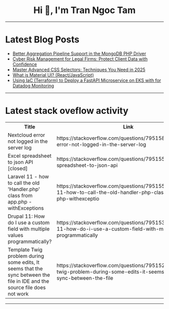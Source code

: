 <h1 align="center">Hi 👋, I'm Tran Ngoc Tam</h1>

---

# Latest Blog Posts 
<!-- BLOG-POST-LIST:START -->
- [Better Aggregation Pipeline Support in the MongoDB PHP Driver](https://dev.to/mongodb/better-aggregation-pipeline-support-in-the-mongodb-php-driver-30g1)
- [Cyber Risk Management for Legal Firms: Protect Client Data with Confidence](https://dev.to/ostrichcyberrisk/cyber-risk-management-for-legal-firms-protect-client-data-with-confidence-1d36)
- [Master Advanced CSS Selectors: Techniques You Need in 2025](https://dev.to/teki_solves_fb72717580279/master-advanced-css-selectors-techniques-you-need-in-2025-22bf)
- [What is Material UI? &lpar;React/JavaScript&rpar;](https://dev.to/peytonstrahan/what-is-material-ui-reactjavascript-145f)
- [Using IaC &lpar;Terraform&rpar; to Deploy a FastAPI Microservice on EKS with for Datadog Monitoring](https://dev.to/sirlawdin/using-iac-terraform-to-deploy-a-fastapi-microservice-on-eks-with-for-datadog-monitoring-16b)
<!-- BLOG-POST-LIST:END -->

---

# Latest stack oveflow activity
<table>
  <tr><th>Title</th><th>Link</th></tr>
  <!-- STACKOVERFLOW:START --><tr><td>Nextcloud error not logged in the server log</td><td>https://stackoverflow.com/questions/79515831/nextcloud-error-not-logged-in-the-server-log</td></tr><tr><td>Excel spreadsheet to json API [closed]</td><td>https://stackoverflow.com/questions/79515529/excel-spreadsheet-to-json-api</td></tr><tr><td>Laravel 11 - how to call the old &#39;Handler.php&#39; class from app.php - withExceptions</td><td>https://stackoverflow.com/questions/79515507/laravel-11-how-to-call-the-old-handler-php-class-from-app-php-withexceptio</td></tr><tr><td>Drupal 11: How do I use a custom field with multiple values programmatically?</td><td>https://stackoverflow.com/questions/79515334/drupal-11-how-do-i-use-a-custom-field-with-multiple-values-programmatically</td></tr><tr><td>Template Twig problem during some edits, It seems that the sync between the file in IDE and the source file does not work</td><td>https://stackoverflow.com/questions/79515230/template-twig-problem-during-some-edits-it-seems-that-the-sync-between-the-file</td></tr><!-- STACKOVERFLOW:END -->
</table>

---


